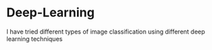 # Deep-Learning
I have tried different types of image classification using different deep learning techniques
